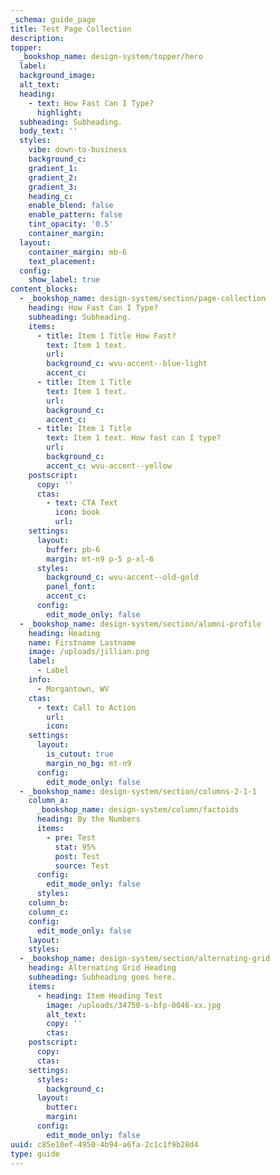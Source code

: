 ```yaml
---
_schema: guide_page
title: Test Page Collection
description:
topper:
  _bookshop_name: design-system/topper/hero
  label:
  background_image:
  alt_text:
  heading:
    - text: How Fast Can I Type?
      highlight:
  subheading: Subheading.
  body_text: ''
  styles:
    vibe: down-to-business
    background_c:
    gradient_1:
    gradient_2:
    gradient_3:
    heading_c:
    enable_blend: false
    enable_pattern: false
    tint_opacity: '0.5'
    container_margin:
  layout:
    container_margin: mb-6
    text_placement:
  config:
    show_label: true
content_blocks:
  - _bookshop_name: design-system/section/page-collection
    heading: How Fast Can I Type?
    subheading: Subheading.
    items:
      - title: Item 1 Title How Fast?
        text: Item 1 text.
        url:
        background_c: wvu-accent--blue-light
        accent_c:
      - title: Item 1 Title
        text: Item 1 text.
        url:
        background_c:
        accent_c:
      - title: Item 1 Title
        text: Item 1 text. How fast can I type?
        url:
        background_c:
        accent_c: wvu-accent--yellow
    postscript:
      copy: ''
      ctas:
        - text: CTA Text
          icon: book
          url:
    settings:
      layout:
        buffer: pb-6
        margin: mt-n9 p-5 p-xl-6
      styles:
        background_c: wvu-accent--old-gold
        panel_font:
        accent_c:
      config:
        edit_mode_only: false
  - _bookshop_name: design-system/section/alumni-profile
    heading: Heading
    name: Firstname Lastname
    image: /uploads/jillian.png
    label:
      - Label
    info:
      - Morgantown, WV
    ctas:
      - text: Call to Action
        url:
        icon:
    settings:
      layout:
        is_cutout: true
        margin_no_bg: mt-n9
      config:
        edit_mode_only: false
  - _bookshop_name: design-system/section/columns-2-1-1
    column_a:
      _bookshop_name: design-system/column/factoids
      heading: By the Numbers
      items:
        - pre: Test
          stat: 95%
          post: Test
          source: Test
      config:
        edit_mode_only: false
      styles:
    column_b:
    column_c:
    config:
      edit_mode_only: false
    layout:
    styles:
  - _bookshop_name: design-system/section/alternating-grid
    heading: Alternating Grid Heading
    subheading: Subheading goes here.
    items:
      - heading: Item Heading Test
        image: /uploads/34750-s-bfp-0046-xx.jpg
        alt_text:
        copy: ''
        ctas:
    postscript:
      copy:
      ctas:
    settings:
      styles:
        background_c:
      layout:
        butter:
        margin:
      config:
        edit_mode_only: false
uuid: c85e10ef-4950-4b94-a6fa-2c1c1f9b28d4
type: guide
---
```

